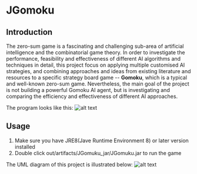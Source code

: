 JGomoku
==============

Introduction
--------------
The zero-sum game is a fascinating and challenging sub-area of artificial intelligence and the combinatorial game theory. In order to investigate the performance, feasibility and effectiveness of different AI algorithms and techniques in detail, this project focus on applying multiple customised AI strategies, and combining approaches and ideas from existing literature and resources to a specific strategy board game -- **Gomoku**, which is a typical and well-known zero-sum game. 
Nevertheless, the main goal of the project is not building a powerful Gomoku AI agent, but is investigating and comparing the efficiency and effectiveness of different AI approaches.

The program looks like this:
![alt text](https://user-images.githubusercontent.com/35700810/55282230-ffb6fd80-5337-11e9-9871-c8eb281b87fb.png)

## Usage
1. Make sure you have JRE8(Jave Runtime Environment 8) or later version installed
2. Double click out/artifacts/JGomuku_jar/JGomuku.jar to run the game

The UML diagram of this project is illustrated below:
![alt text](https://user-images.githubusercontent.com/35700810/55282209-96cf8580-5337-11e9-9a61-d2051b6fff27.png)

